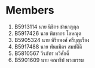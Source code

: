 ﻿Members
=======

1.  B5913114	 นาย นิธิกร ชำนาญกุล
2.  B5917426	นาย พิชชากร โลหณุต
3.  B5905324 นาย พิริยพงศ์ ศรีบุญเรือง
4.  B5917488	นาย พันธมิตร สมบัติดี
5.  B5810567	วีรภัทร ทวีศักดิ์
6.  B5901609  นาย คณาธิป  พวงธรรม
